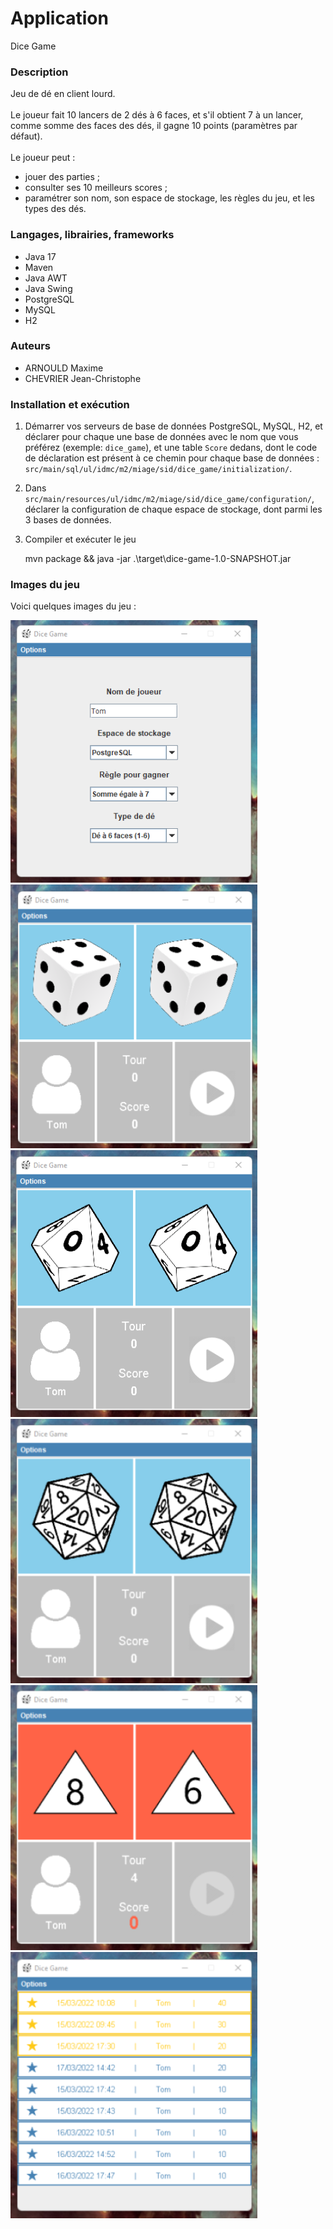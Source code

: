# Application
Dice Game

### Description
Jeu de dé en client lourd.
<br>
<br>
Le joueur fait 10 lancers de 2 dés à 6 faces, et s'il obtient
7 à un lancer, comme somme des faces des dés, il gagne 10 points
(paramètres par défaut).
<br>
<br>
Le joueur peut :
- jouer des parties ;
- consulter ses 10 meilleurs scores ;
- paramétrer son nom, son espace de stockage, les règles du jeu, et les types des dés.

### Langages, librairies, frameworks
- Java 17
- Maven
- Java AWT
- Java Swing
- PostgreSQL
- MySQL
- H2

### Auteurs
- ARNOULD Maxime
- CHEVRIER Jean-Christophe

### Installation et exécution
1. Démarrer vos serveurs de base de données PostgreSQL, MySQL, H2,
et déclarer pour chaque une base de données avec le nom que vous préférez (exemple: `dice_game`), 
et une table `Score` dedans, dont le code de déclaration est présent à ce chemin pour chaque base de données : 
`src/main/sql/ul/idmc/m2/miage/sid/dice_game/initialization/`.
2. Dans `src/main/resources/ul/idmc/m2/miage/sid/dice_game/configuration/`,
déclarer la configuration de chaque espace de stockage, dont parmi les 3 bases de 
données.
3. Compiler et exécuter le jeu


     mvn package && java -jar .\target\dice-game-1.0-SNAPSHOT.jar

### Images du jeu

Voici quelques images du jeu :
<br>

![](./doc/images/dice_game_1.png)
![](./doc/images/dice_game_2.png)
![](./doc/images/dice_game_3.png)
![](./doc/images/dice_game_4.png)
![](./doc/images/dice_game_5.png)
![](./doc/images/dice_game_6.png)
